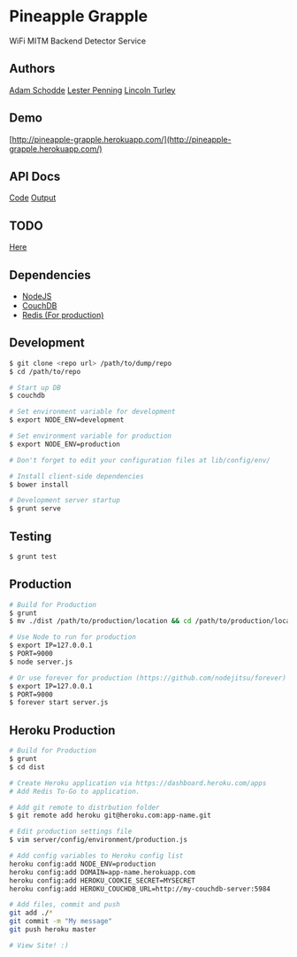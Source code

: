Pineapple Grapple
============

WiFi MITM Backend Detector Service

Authors
-------
[Adam Schodde](mailto:aaschodd@asu.edu)
[Lester Penning](mailto:Lester.Penning@asu.edu)
[Lincoln Turley](mailto:llturley@asu.edu)

Demo
-----
[http://pineapple-grapple.herokuapp.com/](http://pineapple-grapple.herokuapp.com/)

API Docs
--------
[Code](/client/docs/)
[Output](http://pineapple-grapple.herokuapp.com/docs/)


TODO
-----
[Here](TODO.md)

Dependencies
------------

* [NodeJS](http://nodejs.org/)
* [CouchDB](http://couchdb.apache.org/)
* [Redis (For production)](http://redis.io/)

Development
-----------

```bash
$ git clone <repo url> /path/to/dump/repo
$ cd /path/to/repo

# Start up DB
$ couchdb

# Set environment variable for development
$ export NODE_ENV=development

# Set environment variable for production
$ export NODE_ENV=production

# Don't forget to edit your configuration files at lib/config/env/

# Install client-side dependencies
$ bower install

# Development server startup
$ grunt serve
```

Testing
------

```bash
$ grunt test
```

Production
----------

```bash
# Build for Production
$ grunt
$ mv ./dist /path/to/production/location && cd /path/to/production/location

# Use Node to run for production
$ export IP=127.0.0.1
$ PORT=9000
$ node server.js

# Or use forever for production (https://github.com/nodejitsu/forever)
$ export IP=127.0.0.1
$ PORT=9000
$ forever start server.js
```

Heroku Production
----------------

```bash
# Build for Production
$ grunt
$ cd dist

# Create Heroku application via https://dashboard.heroku.com/apps
# Add Redis To-Go to application.

# Add git remote to distrbution folder
$ git remote add heroku git@heroku.com:app-name.git

# Edit production settings file
$ vim server/config/environment/production.js

# Add config variables to Heroku config list
heroku config:add NODE_ENV=production
heroku config:add DOMAIN=app-name.herokuapp.com
heroku config:add HEROKU_COOKIE_SECRET=MYSECRET
heroku config:add HEROKU_COUCHDB_URL=http://my-couchdb-server:5984

# Add files, commit and push
git add ./*
git commit -m "My message"
git push heroku master

# View Site! :)
```